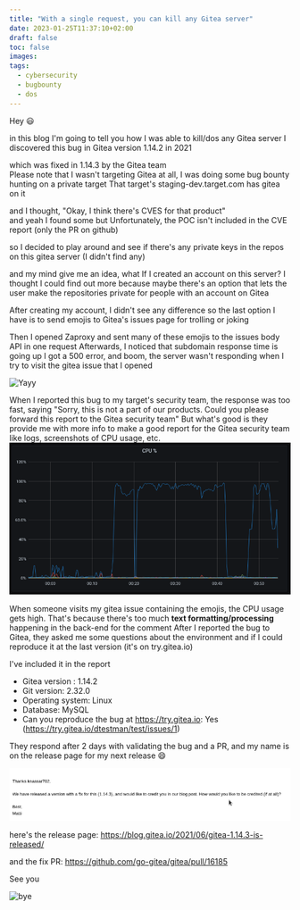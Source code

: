 ```yaml
---
title: "With a single request, you can kill any Gitea server"
date: 2023-01-25T11:37:10+02:00
draft: false
toc: false
images:
tags:
  - cybersecurity
  - bugbounty
  - dos
---
```


Hey :smiley: 

in this blog I'm going to tell you how I was able to kill/dos any Gitea server
I discovered this bug in Gitea version 1.14.2 in 2021

which was fixed in 1.14.3 by the Gitea team \
Please note that I wasn't targeting Gitea at all, I was doing some bug bounty hunting on a private target
That target's staging-dev.target.com has gitea on it 

and I thought, "Okay, I think there's CVES for that product" \
and yeah I found some but Unfortunately, the POC isn't included in the CVE report (only the PR on github) 


so I decided to play around and see if there's any private keys in the repos on this gitea server (I didn't find any)


and my mind give me an idea, what If I created an account on this server?
I thought I could find out more because maybe there's an option that lets the user make the repositories private for people with an account on Gitea 

After creating my account, I didn't see any difference 
so the last option I have is to send emojis to Gitea's issues page for trolling or joking


Then I opened Zaproxy and sent many of these emojis to the issues body API in one request 
Afterwards, I noticed that subdomain response time is going up
I got a 500 error, and boom, the server wasn't responding when I try to visit the gitea issue that I opened


![Yayy](https://media.tenor.com/oo6YIBG8_xIAAAAd/excited-hockey.gif)



When I reported this bug to my target's security team, 
the response was too fast, saying "Sorry, this is not a part of our products. Could you please forward this report to the Gitea security team"
But what's good is they provide me with more info to make a good report for the Gitea security team like logs, screenshots of CPU usage, etc.
![cpu](/images/gitea_cpu.png)

When someone visits my gitea issue containing the emojis, the CPU usage gets high. That's because there's too much **text formatting/processing** happening in the back-end for the comment 
After I reported the bug to Gitea, they asked me some questions about the environment and if I could reproduce it at the last version (it's on try.gitea.io)

I've included it in the report 
- Gitea version : 1.14.2
- Git version:  2.32.0
- Operating system: Linux
- Database: MySQL
- Can you reproduce the bug at https://try.gitea.io: Yes (https://try.gitea.io/dtestman/test/issues/1)

They respond after 2 days with validating the bug and a PR, and my name is on the release page for my next release :smile:

![gitea_mail](/images/gitea_mail.png)

here's the release page: https://blog.gitea.io/2021/06/gitea-1.14.3-is-released/

and the fix PR: https://github.com/go-gitea/gitea/pull/16185


See you 

![bye](https://media.tenor.com/b8DvJ53k8soAAAAd/rat-bye.gif)
